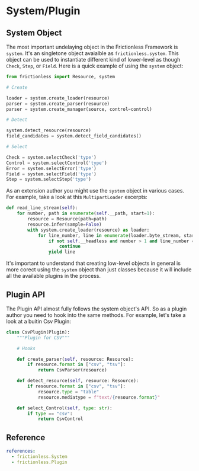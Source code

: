 # System/Plugin

## System Object

The most important undelaying object in the Frictionless Framework is `system`. It's an singletone object avaialble as `frictionless.system`. This object can be used to instantiate different kind of lower-level as though `Check`, `Step`, or `Field`. Here is a quick example of using the `system` object:

```python tabs=Python
from frictionless import Resource, system

# Create

loader = system.create_loader(resource)
parser = system.create_parser(resource)
parser = system.create_manager(source, control=control)

# Detect

system.detect_resource(resource)
field_candidates = system.detect_field_candidates()

# Select

Check = system.selectCheck('type')
Control = system.selectControl('type')
Error = system.selectError('type')
Field = system.selectField('type')
Step = system.selectStep('type')
```

As an extension author you might use the `system` object in various cases. For example, take a look at this `MultipartLoader` excerpts:

```python tabs=Python
def read_line_stream(self):
    for number, path in enumerate(self.__path, start=1):
        resource = Resource(path=path)
        resource.infer(sample=False)
        with system.create_loader(resource) as loader:
            for line_number, line in enumerate(loader.byte_stream, start=1):
                if not self.__headless and number > 1 and line_number == 1:
                    continue
                yield line
```

It's important to understand that creating low-level objects in general is more corect using the `system` object than just classes because it will include all the available plugins in the process.

## Plugin API

The Plugin API almost fully follows the system object's API. So as a plugin author you need to hook into the same methods. For example, let's take a look at a buitin Csv Plugin:

```python tabs=Python
class CsvPlugin(Plugin):
    """Plugin for CSV"""

    # Hooks

    def create_parser(self, resource: Resource):
        if resource.format in ["csv", "tsv"]:
            return CsvParser(resource)

    def detect_resource(self, resource: Resource):
        if resource.format in ["csv", "tsv"]:
            resource.type = "table"
            resource.mediatype = f"text/{resource.format}"

    def select_Control(self, type: str):
        if type == "csv":
            return CsvControl
```

## Reference

```yaml reference
references:
  - frictionless.System
  - frictionless.Plugin
```
